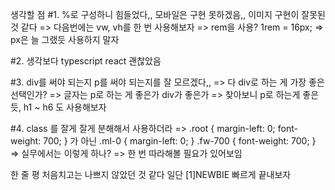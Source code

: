 생각할 점
#1. %로 구성하니 힘들었다,, 모바일은 구현 못하겠음,, 이미지 구현이 잘못된 것 같다
=> 다음번에는 vw, vh를 한 번 사용해보자
=> rem을 사용? 1rem = 16px;
=> px은 늘 그랬듯 사용하지 말자

#2. 생각보다 typescript react 괜찮았음

#3. div를 써야 되는지 p를 써야 되는지를 잘 모르겠다,,
=> 다 div로 하는 게 가장 좋은 선택인가?
=> 글자는 p로 하는 게 좋은가 div가 좋은가
=> 찾아보니 p로 하는게 좋은 듯, h1 ~ h6 도 사용해보자

#4. class 를 잘게 잘게 분해해서 사용하더라
=> .root { margin-left: 0; font-weight: 700; } 가 아닌 .ml-0 { margin-left: 0; } .fw-700 { font-weight: 700; }
=> 실무에서는 이렇게 하나?
=> 한 번 따라해볼 필요가 있어보임

한 줄 평
처음치고는 나쁘지 않았던 것 같다
일단 [1]NEWBIE 빠르게 끝내보자

